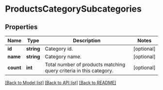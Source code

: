 # ProductsCategorySubcategories

## Properties
Name | Type | Description | Notes
------------ | ------------- | ------------- | -------------
**id** | **string** | Category id. | [optional] 
**name** | **string** | Category name. | [optional] 
**count** | **int** | Total number of products matching query criteria in this category. | [optional] 

[[Back to Model list]](../../README.md#documentation-for-models) [[Back to API list]](../../README.md#documentation-for-api-endpoints) [[Back to README]](../../README.md)

